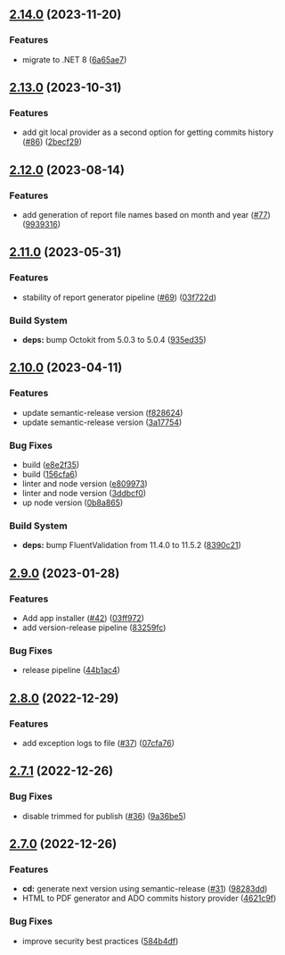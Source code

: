 ## [2.14.0](https://github.com/EdwOK/kup_report_generator/compare/2.13.0...2.14.0) (2023-11-20)


### Features

* migrate to .NET 8 ([6a65ae7](https://github.com/EdwOK/kup_report_generator/commit/6a65ae7d5c4e3711fdfc717e9bb16f9172053b69))

## [2.13.0](https://github.com/EdwOK/kup_report_generator/compare/2.12.0...2.13.0) (2023-10-31)


### Features

* add git local provider as a second option for getting commits history ([#86](https://github.com/EdwOK/kup_report_generator/issues/86)) ([2becf29](https://github.com/EdwOK/kup_report_generator/commit/2becf2968f14aa1eb60cb963f8d311a8f5ad7d79))

## [2.12.0](https://github.com/EdwOK/kup_report_generator/compare/2.11.0...2.12.0) (2023-08-14)


### Features

* add generation of report file names based on month and year ([#77](https://github.com/EdwOK/kup_report_generator/issues/77)) ([9939316](https://github.com/EdwOK/kup_report_generator/commit/9939316b5006abce95bafbb2b128c242b04601dc))

## [2.11.0](https://github.com/EdwOK/kup_report_generator/compare/2.10.0...2.11.0) (2023-05-31)


### Features

* stability of report generator pipeline ([#69](https://github.com/EdwOK/kup_report_generator/issues/69)) ([03f722d](https://github.com/EdwOK/kup_report_generator/commit/03f722d6f492e35faa00516141878378a920cfdc))


### Build System

* **deps:** bump Octokit from 5.0.3 to 5.0.4 ([935ed35](https://github.com/EdwOK/kup_report_generator/commit/935ed357bc8322467e9bb2da8369422d5f0bac92))

## [2.10.0](https://github.com/EdwOK/kup_report_generator/compare/2.9.0...2.10.0) (2023-04-11)


### Features

* update semantic-release version ([f828624](https://github.com/EdwOK/kup_report_generator/commit/f828624978993fb630e60f46aefb02e35f2dfe69))
* update semantic-release version ([3a17754](https://github.com/EdwOK/kup_report_generator/commit/3a177542d1aa91f0b45addeaeb144bfd72e4eafb))


### Bug Fixes

* build ([e8e2f35](https://github.com/EdwOK/kup_report_generator/commit/e8e2f35ff81ca543d717d0f480d875ed507c21bd))
* build ([156cfa6](https://github.com/EdwOK/kup_report_generator/commit/156cfa6a2e79c93c80620600e1536f2b9840a20a))
* linter and node version ([e809973](https://github.com/EdwOK/kup_report_generator/commit/e809973f236dd9528b98e5902106502e7c2637b8))
* linter and node version ([3ddbcf0](https://github.com/EdwOK/kup_report_generator/commit/3ddbcf0ab25022a2c534a8c4387751c6e74dcae2))
* up node version ([0b8a865](https://github.com/EdwOK/kup_report_generator/commit/0b8a86580820282d1b3bf0364eaa0fdbe56bf4ba))


### Build System

* **deps:** bump FluentValidation from 11.4.0 to 11.5.2 ([8390c21](https://github.com/EdwOK/kup_report_generator/commit/8390c21c4172a815c06b692958dd7d5a241d7cb4))

## [2.9.0](https://github.com/EdwOK/kup_report_generator/compare/2.8.0...2.9.0) (2023-01-28)


### Features

* Add app installer  ([#42](https://github.com/EdwOK/kup_report_generator/issues/42)) ([03ff972](https://github.com/EdwOK/kup_report_generator/commit/03ff972ccfb949f50d78889721a1e5b91683e961))
* add version-release pipeline ([83259fc](https://github.com/EdwOK/kup_report_generator/commit/83259fc9b3ba6aa13b28e3801e74ecc90595e166))


### Bug Fixes

* release pipeline ([44b1ac4](https://github.com/EdwOK/kup_report_generator/commit/44b1ac43eb887229791aa918d33adcd1b97a4108))

## [2.8.0](https://github.com/EdwOK/kup_report_generator/compare/2.7.1...2.8.0) (2022-12-29)


### Features

* add exception logs to file ([#37](https://github.com/EdwOK/kup_report_generator/issues/37)) ([07cfa76](https://github.com/EdwOK/kup_report_generator/commit/07cfa76e1d6850a91b907ddaf3bd9c188bf3523c))

## [2.7.1](https://github.com/EdwOK/kup_report_generator/compare/2.7.0...2.7.1) (2022-12-26)


### Bug Fixes

* disable trimmed for publish ([#36](https://github.com/EdwOK/kup_report_generator/issues/36)) ([9a36be5](https://github.com/EdwOK/kup_report_generator/commit/9a36be5dfab795361cd9deb9f10981c0ce7c989f))

## [2.7.0](https://github.com/EdwOK/kup_report_generator/compare/2.6.0...2.7.0) (2022-12-26)


### Features

* **cd:** generate next version using semantic-release ([#31](https://github.com/EdwOK/kup_report_generator/issues/31)) ([98283dd](https://github.com/EdwOK/kup_report_generator/commit/98283dd4d35c01d68537d3f33b7ce276ab86b0b6))
* HTML to PDF generator and ADO commits history provider ([4621c9f](https://github.com/EdwOK/kup_report_generator/commit/4621c9f73788468470c5d5fc2d2a8a62a88709c7))


### Bug Fixes

* improve security best practices ([584b4df](https://github.com/EdwOK/kup_report_generator/commit/584b4df591b6ed0de4acdd40389e8f5bd8904556))
